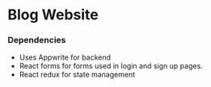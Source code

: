 # Blog Website

### Dependencies

- Uses Appwrite for backend
- React forms for forms used in login and sign up pages.
- React redux for state management
